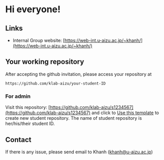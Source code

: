 # Hi everyone!

## Links

- Internal Group website: [https://web-int.u-aizu.ac.jp/~khanh/](https://web-int.u-aizu.ac.jp/~khanh/)

## Your working repository

After accepting the github invitation, please access your repository at

```
https://github.com/klab-aizu/your-student-ID
````

### For admin

Visit this repository: [https://github.com/klab-aizu/s1234567](https://github.com/klab-aizu/s1234567) and click to [Use this template](https://github.com/klab-aizu/s1234567/generate) to create new student repository. The name of student repository is her/his/their student ID.

## Contact

If there is any issue, please send email to Khanh (khanh@u-aizu.ac.jp)
